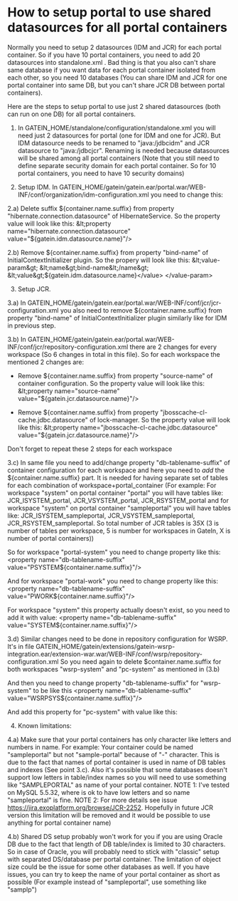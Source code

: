 How to setup portal to use shared datasources for all portal containers
=======================================================================

Normally you need to setup 2 datasources (IDM and JCR) for each portal container. So if you have 10 portal containers,
you need to add 20 datasources into standalone.xml . Bad thing is that you also can't share same database if you want data
for each portal container isolated from each other, so you need 10 databases (You can share IDM and JCR for one portal container into same DB,
but you can't share JCR DB between portal containers).

Here are the steps to setup portal to use just 2 shared datasources (both can run on one DB) for all portal containers.

1) In GATEIN_HOME/standalone/configuration/standalone.xml you will need just 2 datasources for portal (one for IDM and one for JCR).
But IDM datasource needs to be renamed to "java:/jdbcidm" and JCR datasource to "java:/jdbcjcr". Renaming is needed because
datasources will be shared among all portal containers (Note that you still need to define separate security domain for each portal
container. So for 10 portal containers, you need to have 10 security domains)

2) Setup IDM. In GATEIN_HOME/gatein/gatein.ear/portal.war/WEB-INF/conf/organization/idm-configuration.xml you need to change this:

2.a) Delete suffix ${container.name.suffix} from property "hibernate.connection.datasource" of HibernateService. So the property
value will look like this:
&lt;property name="hibernate.connection.datasource" value="${gatein.idm.datasource.name}"/&gt;

2.b) Remove ${container.name.suffix} from property "bind-name" of InitialContextInitializer plugin. So the propery will look like this:
        &lt;value-param&gt;
          &lt;name&gt;bind-name&lt;/name&gt;
          &lt;value&gt;${gatein.idm.datasource.name}&lt;/value&gt;
        &lt;/value-param&gt;

3) Setup JCR.

3.a) In GATEIN_HOME/gatein/gatein.ear/portal.war/WEB-INF/conf/jcr/jcr-configuration.xml you also need to remove ${container.name.suffix} from
property "bind-name" of InitialContextInitializer plugin similarly like for IDM in previous step.

3.b) In GATEIN_HOME/gatein/gatein.ear/portal.war/WEB-INF/conf/jcr/repository-configuration.xml there are 2 changes for every workspace (So 6 changes in total in this file).
So for each workspace the mentioned 2 changes are:
- Remove ${container.name.suffix} from property "source-name" of container configuration. So the property value will look like this:
&lt;property name="source-name" value="${gatein.jcr.datasource.name}"/&gt;

- Remove ${container.name.suffix} from property "jbosscache-cl-cache.jdbc.datasource" of lock-manager. So the property value will look like this:
              &lt;property name="jbosscache-cl-cache.jdbc.datasource"
                        value="${gatein.jcr.datasource.name}"/&gt;

Don't forget to repeat these 2 steps for each workspace

3.c) In same file you need to add/change property "db-tablename-suffix" of container configuration for each workspace and here you need to _add_
the ${container.name.suffix} part. It is needed for having separate set of tables for each combination of workspace+portal_container
(For example: For workspace "system" on portal container "portal" you will have tables like:
JCR_ISYSTEM_portal, JCR_VSYSTEM_portal, JCR_RSYSTEM_portal
and for workspace "system" on portal container "sampleportal" you will have tables like: JCR_ISYSTEM_sampleportal, JCR_VSYSTEM_sampleportal, JCR_RSYSTEM_sampleportal.
So total number of JCR tables is 3*5*X (3 is number of tables per workspace, 5 is number for workspaces in GateIn, X is number of portal containers))

So for workspace "portal-system" you need to change property like this:
&lt;property name="db-tablename-suffix" value="PSYSTEM${container.name.suffix}"/&gt;

And for workspace "portal-work" you need to change property like this:
&lt;property name="db-tablename-suffix" value="PWORK${container.name.suffix}"/&gt;

For workspace "system" this property actually doesn't exist, so you need to add it with value:
&lt;property name="db-tablename-suffix" value="SYSTEM${container.name.suffix}"/&gt;

3.d) Similar changes need to be done in repository configuration for WSRP. It's in file GATEIN_HOME/gatein/extensions/gatein-wsrp-integration.ear/extension-war.war/WEB-INF/conf/wsrp/repository-configuration.xml
So you need again to delete $container.name.suffix for both workspaces "wsrp-system" and "pc-system" as mentioned in (3.b)

And then you need to change property "db-tablename-suffix" for "wsrp-system" to be like this
&lt;property name="db-tablename-suffix" value="WSRPSYS${container.name.suffix}"/&gt;

And add this property for "pc-system" with value like this:


4) Known limitations:

4.a) Make sure that your portal containers has only character like letters and numbers in name.
For example: Your container could be named "sampleportal" but not "sample-portal" because of "-" character. This is due
to the fact that names of portal container is used in name of DB tables and indexes (See point 3.c).
Also it's possible that some databases doesn't support low letters in table/index names so you will need to use something like "SAMPLEPORTAL" as name of your portal container.
NOTE 1: I've tested on MySQL 5.5.32, where is ok to have low letters and so name "sampleportal" is fine.
NOTE 2: For more details see issue https://jira.exoplatform.org/browse/JCR-2252. Hopefully in future JCR version this limitation
will be removed and it would be possible to use anything for portal container name)

4.b) Shared DS setup probably won't work for you if you are using Oracle DB due to the fact that length of DB table/index is limited to 30 characters. So in case
 of Oracle, you will probably need to stick with "classic" setup with separated DS/database per portal container. The limitation of object size could be the issue
 for some other databases as well. If you have issues, you can try to keep the name of your portal container as short as possible
 (For example instead of "sampleportal", use something like "samplp")